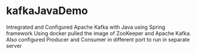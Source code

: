 # kafkaJavaDemo
Intregrated and Configured Apache Kafka with Java using Spring framework
Using docker pulled the image of ZooKeeper and Apache Kafka. Also configured Producer and Consumer in different port to run in separate server
